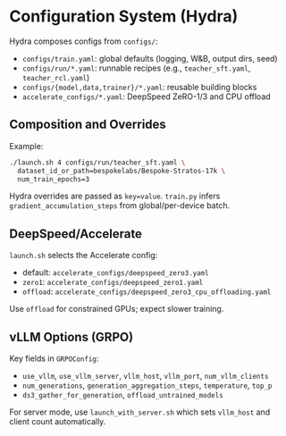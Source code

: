 
# Configuration System (Hydra)

Hydra composes configs from `configs/`:

- `configs/train.yaml`: global defaults (logging, W&B, output dirs, seed)
- `configs/run/*.yaml`: runnable recipes (e.g., `teacher_sft.yaml`, `teacher_rcl.yaml`)
- `configs/{model,data,trainer}/*.yaml`: reusable building blocks
- `accelerate_configs/*.yaml`: DeepSpeed ZeRO-1/3 and CPU offload

## Composition and Overrides

Example:

```bash
./launch.sh 4 configs/run/teacher_sft.yaml \
  dataset_id_or_path=bespokelabs/Bespoke-Stratos-17k \
  num_train_epochs=3
```

Hydra overrides are passed as `key=value`. `train.py` infers `gradient_accumulation_steps` from global/per-device batch.

## DeepSpeed/Accelerate

`launch.sh` selects the Accelerate config:

- default: `accelerate_configs/deepspeed_zero3.yaml`
- `zero1`: `accelerate_configs/deepspeed_zero1.yaml`
- `offload`: `accelerate_configs/deepspeed_zero3_cpu_offloading.yaml`

Use `offload` for constrained GPUs; expect slower training.

## vLLM Options (GRPO)

Key fields in `GRPOConfig`:

- `use_vllm`, `use_vllm_server`, `vllm_host`, `vllm_port`, `num_vllm_clients`
- `num_generations`, `generation_aggregation_steps`, `temperature`, `top_p`
- `ds3_gather_for_generation`, `offload_untrained_models`

For server mode, use `launch_with_server.sh` which sets `vllm_host` and client count automatically.

